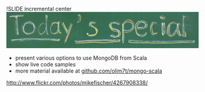 !SLIDE incremental center
![menu](special.jpg)

* present various options to use MongoDB from Scala
* show live code samples
* more material available at [github.com/olim7t/mongo-scala](http://github.com/olim7t/mongo-scala)

<span style="height: 0.5em; color: lightgray;">http://www.flickr.com/photos/mikefischer/4267908338/</span>
